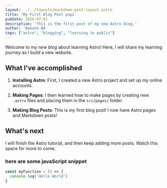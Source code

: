 ```yaml
---
layout: ../../layouts/markdown-post-layout.astro
title: 'My First Blog Post papi'
pubDate: 2024-07-01
description: 'This is the first post of my new Astro blog.'
author: 'Bakate BA'
tags: ["astro", "blogging", "learning in public"]
---
```



Welcome to my _new blog_ about learning Astro! Here, I will share my learning journey as I build a new website.

## What I've accomplished

1. **Installing Astro**: First, I created a new Astro project and set up my online accounts.

2. **Making Pages**: I then learned how to make pages by creating new `.astro` files and placing them in the `src/pages/` folder.

3. **Making Blog Posts**: This is my first blog post! I now have Astro pages and Markdown posts!

## What's next

I will finish the Astro tutorial, and then keep adding more posts. Watch this space for more to come.

### here are some javaScript snippet

  ```javascript
  const myFunction = () => {
    console.log('Hello World')
  }
  ```
